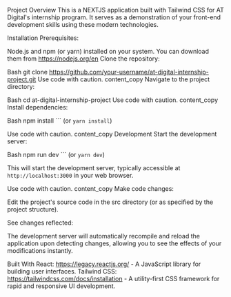 Project Overview
This is a NEXTJS application built with Tailwind CSS for AT Digital's internship program. It serves as a demonstration of your front-end development skills using these modern technologies.

Installation
Prerequisites:

Node.js and npm (or yarn) installed on your system. You can download them from https://nodejs.org/en
Clone the repository:

Bash
git clone https://github.com/your-username/at-digital-internship-project.git
Use code with caution.
content_copy
Navigate to the project directory:

Bash
cd at-digital-internship-project
Use code with caution.
content_copy
Install dependencies:

Bash
npm install
``` (or `yarn install`)

Use code with caution.
content_copy
Development
Start the development server:

Bash
npm run dev
``` (or `yarn dev`)

This will start the development server, typically accessible at `http://localhost:3000` in your web browser.

Use code with caution.
content_copy
Make code changes:

Edit the project's source code in the src directory (or as specified by the project structure).

See changes reflected:

The development server will automatically recompile and reload the application upon detecting changes, allowing you to see the effects of your modifications instantly.

Built With
React: https://legacy.reactjs.org/ - A JavaScript library for building user interfaces.
Tailwind CSS: https://tailwindcss.com/docs/installation - A utility-first CSS framework for rapid and responsive UI development.
